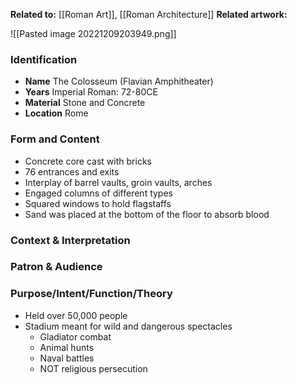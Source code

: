 
**Related to:** [[Roman Art]], [[Roman Architecture]] 
**Related artwork:** 

![[Pasted image 20221209203949.png]]

### Identification
- **Name** The Colosseum (Flavian Amphitheater)
- **Years** Imperial Roman: 72-80CE
- **Material** Stone and Concrete
- **Location** Rome

### Form and Content
- Concrete core cast with bricks
- 76 entrances and exits
- Interplay of barrel vaults, groin vaults, arches
- Engaged columns of different types
- Squared windows to hold flagstaffs
- Sand was placed at the bottom of the floor to absorb blood

### Context & Interpretation


### Patron & Audience


### Purpose/Intent/Function/Theory
- Held over 50,000 people
- Stadium meant for wild and dangerous spectacles
	- Gladiator combat
	- Animal hunts
	- Naval battles
	- NOT religious persecution